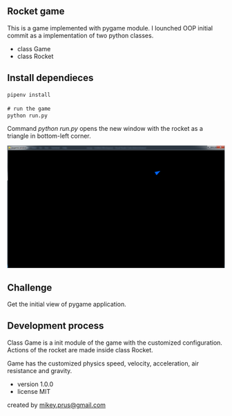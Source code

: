 ## Rocket game

This is a game implemented with pygame module. I lounched OOP initial commit as a implementation of two python classes.
- class Game
- class Rocket

## Install dependieces
```
pipenv install

# run the game
python run.py
```

Command <i>python run.py</i> opens the new window with the rocket as a triangle in bottom-left corner.

<img src="./rocket.png" />

## Challenge

Get the initial view of pygame application.

## Development process

Class Game is a init module of the game with the customized configuration. Actions of the rocket are made inside class Rocket.

Game has the customized physics speed, velocity, acceleration, air resistance and gravity.


* version 1.0.0
* license MIT

created by mikey.prus@gmail.com

